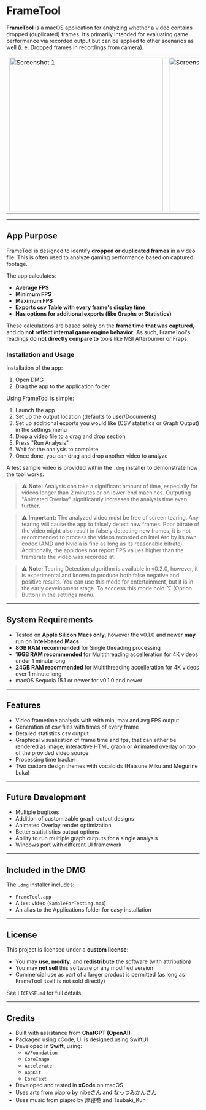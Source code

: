 # FrameTool

**FrameTool** is a macOS application for analyzing whether a video contains dropped (duplicated) frames. It’s primarily intended for evaluating game performance via recorded output but can be applied to other scenarios as well (i. e. Dropped frames in recordings from camera).

<table>
  <tr>
    <td>
      <img width="400" alt="Screenshot 1" src="https://github.com/user-attachments/assets/bdb35542-93e7-44b7-8a74-ca0fc5045828" />
    </td>
    <td>
      <img width="400" alt="Screenshot 2" src="https://github.com/user-attachments/assets/0cd110b8-1ae2-4056-b8e7-4f187264dd3e" />
    </td>
  </tr>
</table>



---

## App Purpose

FrameTool is designed to identify **dropped or duplicated frames** in a video file. This is often used to analyze gaming performance based on captured footage.

The app calculates:

- **Average FPS**
- **Minimum FPS**
- **Maximum FPS**
- **Exports csv Table with every frame's display time**
- **Has options for additional exports (like Graphs or Statistics)**

These calculations are based solely on the **frame time that was captured**, and do **not reflect internal game engine behavior**. As such, FrameTool's readings do **not directly compare to** tools like MSI Afterburner or Fraps.

### Installation and Usage
Installation of the app:
1. Open DMG
2. Drag the app to the application folder

Using FrameTool is simple:
1. Launch the app
2. Set up the output location (defaults to user/Documents)
3. Set up additional exports you would like (CSV statistics or Graph Output) in the settings menu
4. Drop a video file to a drag and drop section
5. Press "Run Analysis"
6. Wait for the analysis to complete
7. Once done, you can drag and drop another video to analyze

A test sample video is provided within the `.dmg` installer to demonstrate how the tool works.

> ⚠️ **Note:** Analysis can take a significant amount of time, especially for videos longer than 2 minutes or on lower-end machines. Outputing "Animated Overlay" significantly increases the analysis time even further.

> ⚠️ **Important:** The analyzed video must be free of screen tearing. Any tearing will cause the app to falsely detect new frames. Poor bitrate of the video might also result in falsely detecting new frames, it is not recommended to process the videos recorded on Intel Arc by its own codec (AMD and Nvidia is fine as long as its reasonable bitrate). Additionally, the app does **not** report FPS values higher than the framerate the video was recorded at.

> ⚠️ **Note:** Tearing Detection algorithm is available in v0.2.0, however, it is experimental and known to produce both false negative and positive results. You can use this mode for entertainment, but it is in the early development stage. To acccess this mode hold ⌥ (Option Button) in the settings menu.

---

## System Requirements

- Tested on **Apple Silicon Macs only**, however the v0.1.0 and newer **may** run on **Intel-based Macs**
- **8GB RAM recommended** for Single threading processing
- **16GB RAM recommended** for Multithreading accelleration for 4K videos under 1 minute long
- **24GB RAM recommended** for Multithreading accelleration for 4K videos over 1 minute long
- macOS Sequoia 15.1 or newer for v0.1.0 and newer

---

## Features

- Video frametime analysis with with min, max and avg FPS output
- Generation of csv files with times of every frame
- Detailed statistics csv output
- Graphical visualization of frame time and fps, that can either be rendered as image, interactive HTML graph or Animated overlay on top of the provided video source
- Processing time tracker
- Two custom design themes with vocaloids (Hatsune Miku and Megurine Luka)
  
---

## Future Development

- Multiple bugfixes
- Addition of customizable graph output designs
- Animated Overlay render optimization
- Better statististics output options
- Ability to run multiple graph outputs for a single analysis
- Windows port with different UI framework
  
---

## Included in the DMG

The `.dmg` installer includes:
- `FrameTool.app`
- A test video (`SampleForTesting.mp4`)
- An alias to the Applications folder for easy installation

---

## License

This project is licensed under a **custom license**:

- You may **use**, **modify**, and **redistribute** the software (with attribution)
- You may **not sell** this software or any modified version
- Commercial use as part of a larger product is permitted (as long as FrameTool itself is not sold directly)

See `LICENSE.md` for full details.

---

## Credits

- Built with assistance from **ChatGPT (OpenAI)**  
- Packaged using xCode, UI is designed using SwiftUI 
- Developed in **Swift**, using:
  - `AVFoundation`
  - `CoreImage`
  - `Accelerate`
  - `AppKit`
  - `CoreText`
- Developed and tested in **xCode** on macOS
- Uses arts from piapro by nibeさん and なっつみかんさん
- Uses music from piapro by 厚寝巻 and Tsubaki_Kun
